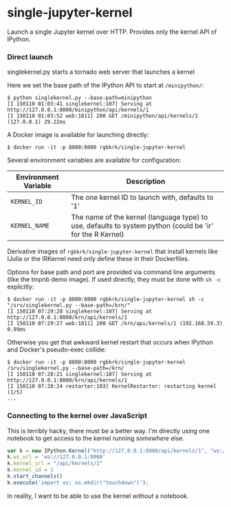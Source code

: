 # single-jupyter-kernel

Launch a single Jupyter kernel over HTTP. Provides only the kernel API of IPython.

### Direct launch

singlekernel.py starts a tornado web server that launches a kernel

Here we set the base path of the IPython API to start at `/minipython/`:

```
$ python singlekernel.py --base-path=minipython
[I 150110 01:03:41 singlekernel:107] Serving at http://127.0.0.1:8000/minipython/api/kernels/1
[I 150110 01:03:52 web:1811] 200 GET /minipython/api/kernels/1 (127.0.0.1) 29.22ms
```

A Docker image is available for launching directly:

```
$ docker run -it -p 8000:8000 rgbkrk/single-jupyter-kernel
```

Several environment variables are available for configuration:

Environment Variable | Description
---------------------|----------------------------------------------------------------------------------------------------------
`KERNEL_ID`          | The one kernel ID to launch with, defaults to '1'
`KERNEL_NAME`        | The name of the kernel (language type) to use, defaults to system python (could be 'ir' for the R Kernel)

Derivative images of `rgbkrk/single-jupyter-kernel` that install kernels like IJulia or the IRKernel need only define these in their Dockerfiles.

Options for base path and port are provided via command line arguments (like the tmpnb demo image). If used directly, they must be done with `sh -c` explicitly:

```
$ docker run -it -p 8000:8000 rgbkrk/single-jupyter-kernel sh -c "/srv/singlekernel.py --base-path=/krn/"
[I 150110 07:29:20 singlekernel:107] Serving at http://127.0.0.1:8000/krn/api/kernels/1
[I 150110 07:29:27 web:1811] 200 GET /krn/api/kernels/1 (192.168.59.3) 0.99ms
```

Otherwise you get that awkward kernel restart that occurs when IPython and Docker's pseudo-exec collide:

```
$ docker run -it -p 8000:8000 rgbkrk/single-jupyter-kernel /srv/singlekernel.py --base-path=/krn/
[I 150110 07:28:21 singlekernel:107] Serving at http://127.0.0.1:8000/krn/api/kernels/1
[I 150110 07:28:24 restarter:103] KernelRestarter: restarting kernel (1/5)
...
```

### Connecting to the kernel over JavaScript

This is terribly hacky, there must be a better way. I'm directly using one notebook to get access to the kernel running *somewhere* else.

```JavaScript
var k = new IPython.Kernel("http://127.0.0.1:8000/api/kernels/1", "ws://127.0.0.1:8000/api/kernels/1/channels", IPython.notebook);
k.ws_url = 'ws://127.0.0.1:8000'
k.kernel_url = "/api/kernels/1"
k.kernel_id = 1
k.start_channels()
k.execute('import os; os.mkdir("touchdown")');
```

In reality, I want to be able to use the kernel *without* a notebook.
